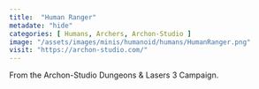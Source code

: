 ```yaml
---
title:  "Human Ranger"
metadate: "hide"
categories: [ Humans, Archers, Archon-Studio ]
image: "/assets/images/minis/humanoid/humans/HumanRanger.png"
visit: "https://archon-studio.com/"
---
```

From the Archon-Studio Dungeons & Lasers 3 Campaign.
